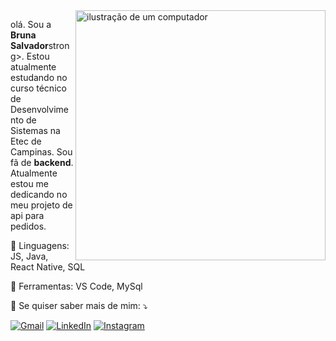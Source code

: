 <img src="https://raw.githubusercontent.com/MicaelliMedeiros/micaellimedeiros/master/image/computer-illustration.png" alt="ilustração de um computador" min-width="400px" max-width="400px" width="400px" align="right">

<p align="left"> 
  olá. Sou a <strong>Bruna Salvador</strong>strong>. Estou atualmente estudando no curso técnico de Desenvolvimento de Sistemas na Etec de Campinas.
  Sou fã de <strong>backend</strong>.<br>
  Atualmente estou me dedicando no meu projeto de api para pedidos.
</p>

<p align="left">
  🦄 Linguagens: JS, Java, React Native, SQL
</p>

<p align="left">
  💼 Ferramentas: VS Code, MySql
</p>

<p align="left">
  💌 Se quiser saber mais de mim: ⤵️
</p>

<p align="left">
  <a href="mailto:brunasalvador016@gmail.com" title="Gmail">
  <img src="https://img.shields.io/badge/-Gmail-FF0000?style=flat-square&labelColor=FF0000&logo=gmail&logoColor=white&link=LINK-DO-SEU-GMAIL" alt="Gmail"/></a>
  <a href="#" title="LinkedIn">
  <img src="https://img.shields.io/badge/-Linkedin-0e76a8?style=flat-square&logo=Linkedin&logoColor=white&link=LINK-DO-SEU-LINKEDIN" alt="LinkedIn"/></a>
  <a href="[#](https://www.instagram.com/brunassalvador/)" title="Instagram">
  <img src="https://img.shields.io/badge/-Instagram-DF0174?style=flat-square&labelColor=DF0174&logo=instagram&logoColor=white&link=LINK-DO-SEU-INSTAGRAM" alt="Instagram"/></a>
</p>
